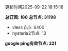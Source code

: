 更新时间2025-09-22 18:15:18

**总订阅: 188**
**总节点: 31198**
- vless节点: 6400
- hysteria2节点: 13

**google ping有效节点: 221**
